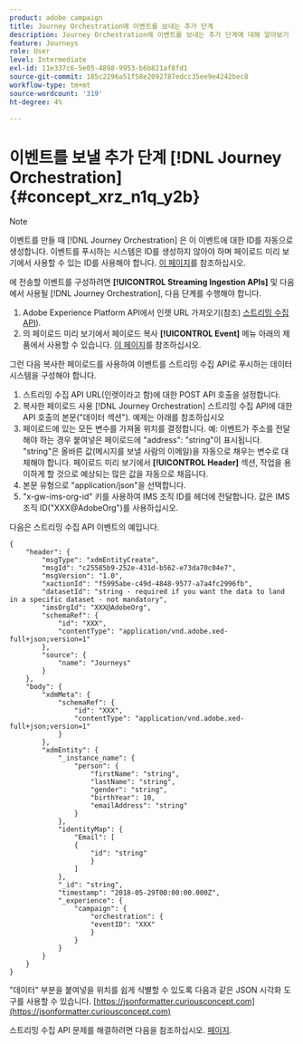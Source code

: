 ```yaml
---
product: adobe campaign
title: Journey Orchestration에 이벤트를 보내는 추가 단계
description: Journey Orchestration에 이벤트를 보내는 추가 단계에 대해 알아보기
feature: Journeys
role: User
level: Intermediate
exl-id: 11e337c6-5e05-4898-9953-b6b821af8fd1
source-git-commit: 185c2296a51f58e2092787edcc35ee9e4242bec8
workflow-type: tm+mt
source-wordcount: '319'
ht-degree: 4%

---
```


# 이벤트를 보낼 추가 단계 [!DNL Journey Orchestration] {#concept_xrz_n1q_y2b}

>[!NOTE]
>
>이벤트를 만들 때 [!DNL Journey Orchestration] 은 이 이벤트에 대한 ID를 자동으로 생성합니다. 이벤트를 푸시하는 시스템은 ID를 생성하지 않아야 하며 페이로드 미리 보기에서 사용할 수 있는 ID를 사용해야 합니다. [이 페이지](../event/previewing-the-payload.md)를 참조하십시오.

에 전송할 이벤트를 구성하려면 **[!UICONTROL Streaming Ingestion APIs]** 및 다음에서 사용될 [!DNL Journey Orchestration], 다음 단계를 수행해야 합니다.

1. Adobe Experience Platform API에서 인렛 URL 가져오기(참조) [스트리밍 수집 API](https://experienceleague.adobe.com/docs/experience-platform/ingestion/streaming/overview.html?lang=ko)).
1. 의 페이로드 미리 보기에서 페이로드 복사 **[!UICONTROL Event]** 메뉴 아래의 제품에서 사용할 수 있습니다. [이 페이지](../event/defining-the-payload-fields.md)를 참조하십시오.

그런 다음 복사한 페이로드를 사용하여 이벤트를 스트리밍 수집 API로 푸시하는 데이터 시스템을 구성해야 합니다.

1. 스트리밍 수집 API URL(인렛이라고 함)에 대한 POST API 호출을 설정합니다.
1. 복사한 페이로드 사용 [!DNL Journey Orchestration] 스트리밍 수집 API에 대한 API 호출의 본문(&quot;데이터 섹션&quot;). 예제는 아래를 참조하십시오
1. 페이로드에 있는 모든 변수를 가져올 위치를 결정합니다. 예: 이벤트가 주소를 전달해야 하는 경우 붙여넣은 페이로드에 &quot;address&quot;: &quot;string&quot;이 표시됩니다. &quot;string&quot;은 올바른 값(메시지를 보낼 사람의 이메일)을 자동으로 채우는 변수로 대체해야 합니다. 페이로드 미리 보기에서 **[!UICONTROL Header]** 섹션, 작업을 용이하게 할 것으로 예상되는 많은 값을 자동으로 채웁니다.
1. 본문 유형으로 &quot;application/json&quot;을 선택합니다.
1. &quot;x-gw-ims-org-id&quot; 키를 사용하여 IMS 조직 ID를 헤더에 전달합니다. 값은 IMS 조직 ID(&quot;XXX@AdobeOrg&quot;)를 사용하십시오.

다음은 스트리밍 수집 API 이벤트의 예입니다.

```
{
    "header": {
        "msgType": "xdmEntityCreate",
        "msgId": "c25585b9-252e-431d-b562-e73da70c04e7",
        "msgVersion": "1.0",
        "xactionId": "f5995abe-c49d-4848-9577-a7a4fc2996fb",
        "datasetId": "string - required if you want the data to land in a specific dataset - not mandatory",
        "imsOrgId": "XXX@AdobeOrg",
        "schemaRef": {
            "id": "XXX",
            "contentType": "application/vnd.adobe.xed-full+json;version=1"
        },
        "source": {
            "name": "Journeys"
        }
    },
    "body": {
        "xdmMeta": {
            "schemaRef": {
                "id": "XXX",
                "contentType": "application/vnd.adobe.xed-full+json;version=1"
            }
        },
        "xdmEntity": {
            "_instance_name": {
                "person": {
                    "firstName": "string",
                    "lastName": "string",
                    "gender": "string",
                    "birthYear": 10,
                    "emailAddress": "string"
                }
            },
            "identityMap": {
                "Email": [
                {
                    "id": "string"
                    }
                ]
            },
            "_id": "string",
            "timestamp": "2018-05-29T00:00:00.000Z",
            "_experience": {
                "campaign": {
                    "orchestration": {
                    "eventID": "XXX"
                    }
                }
            }
        }
    }
}
```

&quot;데이터&quot; 부분을 붙여넣을 위치를 쉽게 식별할 수 있도록 다음과 같은 JSON 시각화 도구를 사용할 수 있습니다. [https://jsonformatter.curiousconcept.com](https://jsonformatter.curiousconcept.com)

스트리밍 수집 API 문제를 해결하려면 다음을 참조하십시오. [페이지](https://experienceleague.adobe.com/docs/experience-platform/ingestion/streaming/troubleshooting.html).
